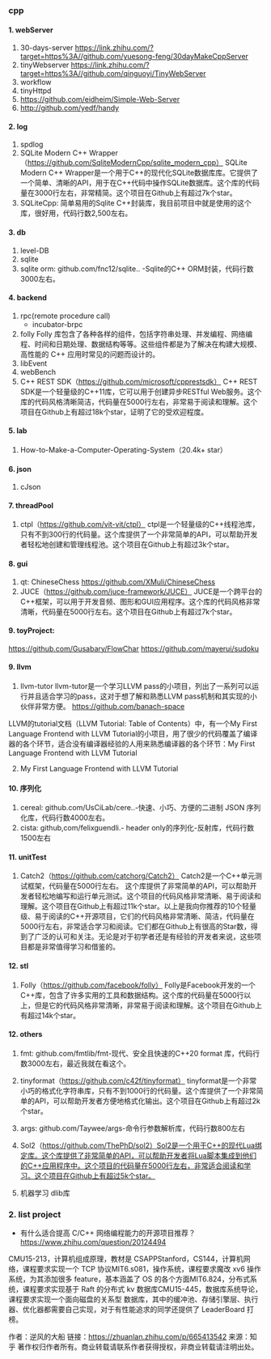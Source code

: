 ### cpp

#### 1. webServer
1. 30-days-server
https://link.zhihu.com/?target=https%3A//github.com/yuesong-feng/30dayMakeCppServer
2. tinyWebserver
https://link.zhihu.com/?target=https%3A//github.com/qinguoyi/TinyWebServer
3. workflow
4. tinyHttpd
5. https://github.com/eidheim/Simple-Web-Server
6. http://github.com/yedf/handy

#### 2. log
1. spdlog
2. SQLite Modern C++ Wrapper（https://github.com/SqliteModernCpp/sqlite_modern_cpp）
    SQLite Modern C++ Wrapper是一个用于C++的现代化SQLite数据库库。它提供了一个简单、清晰的API，用于在C++代码中操作SQLite数据库。这个库的代码量在3000行左右，非常精简。这个项目在Github上有超过7k个star。
3. SQLiteCpp:
    简单易用的Sqlite C++封装库，我目前项目中就是使用的这个库，很好用，代码行数2,500左右。


#### 3. db
1. level-DB
2. sqlite
3. sqlite orm: 
    github.com/fnc12/sqlite.. -Sqlite的C++ ORM封装，代码行数3000左右。

#### 4. backend
1. rpc(remote procedure call)
    * incubator-brpc
2. folly
    Folly 库包含了各种各样的组件，包括字符串处理、并发编程、网络编程、时间和日期处理、数据结构等等。这些组件都是为了解决在构建大规模、高性能的 C++ 应用时常见的问题而设计的。
3. libEvent
4. webBench
5. C++ REST SDK（https://github.com/microsoft/cpprestsdk）
    C++ REST SDK是一个轻量级的C++11库，它可以用于创建异步RESTful Web服务。这个库的代码风格清晰简洁，代码量在5000行左右，非常易于阅读和理解。这个项目在Github上有超过18k个star，证明了它的受欢迎程度。

#### 5. lab
1. How-to-Make-a-Computer-Operating-System（20.4k+ star）


#### 6. json
1. cJson

#### 7. threadPool
1. ctpl（https://github.com/vit-vit/ctpl）
    ctpl是一个轻量级的C++线程池库，只有不到300行的代码量。这个库提供了一个非常简单的API，可以帮助开发者轻松地创建和管理线程池。这个项目在Github上有超过3k个star。

#### 8. gui
1. qt: ChineseChess
    https://github.com/XMuli/ChineseChess
2. JUCE（https://github.com/juce-framework/JUCE）
    JUCE是一个跨平台的C++框架，可以用于开发音频、图形和GUI应用程序。这个库的代码风格非常清晰，代码量在5000行左右。这个项目在Github上有超过7k个star。

#### 9. toyProject:
https://github.com/Gusabary/FlowChar
https://github.com/mayerui/sudoku

#### 9. llvm
1. llvm-tutor
llvm-tutor是一个学习LLVM pass的小项目，列出了一系列可以运行并且适合学习的pass，这对于想了解和熟悉LLVM pass机制和其实现的小伙伴非常方便。
https://github.com/banach-space

LLVM的tutorial文档（LLVM Tutorial: Table of Contents）中，有一个My First Language Frontend with LLVM Tutorial的小项目，用了很少的代码覆盖了编译器的各个环节，适合没有编译器经验的人用来熟悉编译器的各个环节：My First Language Frontend with LLVM Tutorial

2. My First Language Frontend with LLVM Tutorial

#### 10. 序列化
1. cereal: github.com/UsCiLab/cere..-快速、小巧、方便的二进制 JSON 序列化库，代码行数4000左右。
2. cista: github,com/felixguendli.- header only的序列化-反射库，代码行数1500左右

#### 11. unitTest
1. Catch2（https://github.com/catchorg/Catch2）
    Catch2是一个C++单元测试框架，代码量在5000行左右。
    这个库提供了非常简单的API，可以帮助开发者轻松地编写和运行单元测试。这个项目的代码风格非常清晰、易于阅读和理解。这个项目在Github上有超过11k个star。以上是我向你推荐的10个轻量级、易于阅读的C++开源项目，它们的代码风格非常清晰、简洁，代码量在5000行左右，非常适合学习和阅读。它们都在Github上有很高的Star数，得到了广泛的认可和关注。无论是对于初学者还是有经验的开发者来说，这些项目都是非常值得学习和借鉴的。


#### 12. stl
1. Folly（https://github.com/facebook/folly）
    Folly是Facebook开发的一个C++库，包含了许多实用的工具和数据结构。这个库的代码量在5000行以上，但是它的代码风格非常清晰，非常易于阅读和理解。这个项目在Github上有超过14k个star。

#### 12. others
1. fmt: 
    github.com/fmtlib/fmt-现代、安全且快速的C++20 format 库，代码行数3000左右，最近我就在看这个。

2. tinyformat（https://github.com/c42f/tinyformat）
    tinyformat是一个非常小巧的格式化字符串库，只有不到1000行的代码量。这个库提供了一个非常简单的API，可以帮助开发者方便地格式化输出。这个项目在Github上有超过2k个star。

3. args: github.com/Taywee/args-命令行参数解析库，代码行数800左右

4. Sol2（https://github.com/ThePhD/sol2）Sol2是一个用于C++的现代Lua绑定库。这个库提供了非常简单的API，可以帮助开发者将Lua脚本集成到他们的C++应用程序中。这个项目的代码量在5000行左右，非常适合阅读和学习。这个项目在Github上有超过5k个star。

5. 机器学习
    dlib库

### 2. list project
* 有什么适合提高 C/C++ 网络编程能力的开源项目推荐？
  https://www.zhihu.com/question/20124494

CMU15-213，计算机组成原理，教材是 CSAPPStanford，CS144，计算机网络，课程要求实现一个 TCP 协议MIT6.s081，操作系统，课程要求魔改 xv6 操作系统，为其添加很多 feature，基本涵盖了 OS 的各个方面MIT6.824，分布式系统，课程要求实现基于 Raft 的分布式 kv 数据库CMU15-445，数据库系统导论，课程要求实现一个面向磁盘的关系型 数据库，其中的缓冲池、存储引擎层、执行器、优化器都需要自己实现，对于有性能追求的同学还提供了 LeaderBoard 打榜。

作者：逆风的大船
链接：https://zhuanlan.zhihu.com/p/665413542
来源：知乎
著作权归作者所有。商业转载请联系作者获得授权，非商业转载请注明出处。